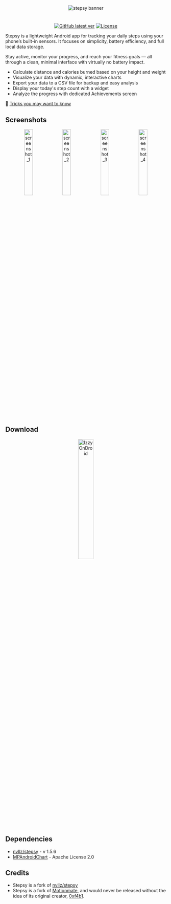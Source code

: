 <div align="center">
  <img src="images/github-banner.png" alt="stepsy banner"/>
</div>

#

<div align="center">
  
  [![GitHub latest ver](https://img.shields.io/github/v/release/moayad-star/stepsy.svg?label=latest&logo=GitHub&labelColor=A41E84&color=C51684&style=for-the-badge)](https://github.com/moayad-star/stepsy/releases/latest)
  [![License](https://img.shields.io/github/license/nvllz/stepsy.svg?labelColor=A41E84&color=C51684&style=for-the-badge)](LICENSE)
  
</div>

Stepsy is a lightweight Android app for tracking your daily steps using your phone’s built-in sensors. It focuses on simplicity, battery efficiency, and full local data storage.

Stay active, monitor your progress, and reach your fitness goals — all through a clean, minimal interface with virtually no battery impact.

- Calculate distance and calories burned based on your height and weight
- Visualize your data with dynamic, interactive charts
- Export your data to a CSV file for backup and easy analysis
- Display your today's step count with a widget
- Analyze the progress with dedicated Achievements screen

🌟 [Tricks you may want to know](TRICKS.md)

## Screenshots

<div align="center">
  <img src="images/1.png" width="23%" alt="screenshot_1" />
  <img src="images/2.png" width="23%" alt="screenshot_2" />
  <img src="images/3.png" width="23%" alt="screenshot_3" />
  <img src="images/7.png" width="23%" alt="screenshot_4" />
</div>

## Download

<div align=center>
  <a href="https://github.com/moayad-star/stepsy/releases/latest"><img src="images/badge_github.png" width="31%" alt="IzzyOnDroid" /></a>
</div>

## Dependencies

- [nvllz/stepsy](https://github.com/nvllz/stepsy/releases/tag/1.5.6) - v 1.5.6
- [MPAndroidChart](https://github.com/PhilJay/MPAndroidChart) - Apache License 2.0

## Credits

+ Stepsy is a fork of [nvllz/stepsy](https://github.com/nvllz/stepsy)
+ Stepsy is a fork of [Motionmate](https://github.com/0xf4b1/motionmate), and would never be released without the idea of its original creator, [0xf4b1](https://github.com/0xf4b1).
